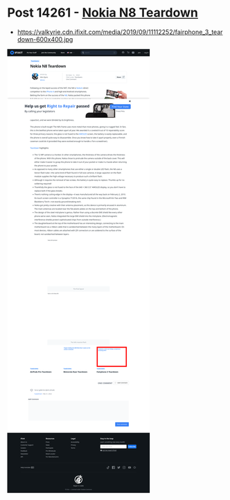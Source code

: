 # Post 14261 - [Nokia N8 Teardown](https://www.ifixit.com/News/14261/nokia-n8-teardown)

- https://valkyrie.cdn.ifixit.com/media/2019/09/11112252/fairphone_3_teardown-600x400.jpg

![screencap](screenshots/fb71dbfc-678d-497b-8c6b-fa046cc5ce63.png)

